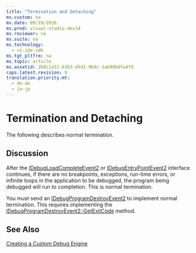 ```yaml
---
title: "Termination and Detaching"
ms.custom: na
ms.date: 09/19/2016
ms.prod: visual-studio-dev14
ms.reviewer: na
ms.suite: na
ms.technology: 
  - vs-ide-sdk
ms.tgt_pltfrm: na
ms.topic: article
ms.assetid: 268c1e51-6363-45d1-964c-1ab99bdfa4f9
caps.latest.revision: 9
translation.priority.mt: 
  - de-de
  - ja-jp
---
```

# Termination and Detaching
The following describes normal termination.  
  
## Discussion  
 After the [IDebugLoadCompleteEvent2](../vs140/IDebugLoadCompleteEvent2.md) or [IDebugEntryPointEvent2](../vs140/IDebugEntryPointEvent2.md) interface continues, if there are no breakpoints, exceptions, run-time errors, or infinite loops in the application to be debugged, the program being debugged will run to completion. This is normal termination.  
  
 You must send an [IDebugProgramDestroyEvent2](../vs140/IDebugProgramDestroyEvent2.md) to implement normal termination. This requires implementing the [IDebugProgramDestroyEvent2::GetExitCode](../vs140/IDebugProgramDestroyEvent2--GetExitCode.md) method.  
  
## See Also  
 [Creating a Custom Debug Engine](../vs140/Creating-a-Custom-Debug-Engine.md)